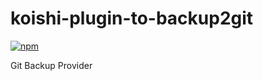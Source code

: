 # koishi-plugin-to-backup2git

[![npm](https://img.shields.io/npm/v/koishi-plugin-to-backup2git?style=flat-square)](https://www.npmjs.com/package/koishi-plugin-to-backup2git)

Git Backup Provider
